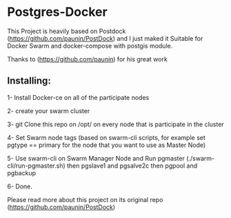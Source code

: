 # Postgres-Docker
This Project is heavily based on Postdock (https://github.com/paunin/PostDock) and I just maked it Suitable for Docker Swarm and docker-compose with postgis module.

Thanks to (https://github.com/paunin) for his great work


## Installing:

1- Install Docker-ce on all of the participate nodes

2- create your swarm cluster

3- git Clone this repo on /opt/   on every node that is participate in the cluster

4- Set Swarm node tags (based on swarm-cli scripts, for example set pgtype == primary for the node that you want to use as Master Node)

5- Use swarm-cli on Swarm Manager Node and Run pgmaster (./swarm-cli/run-pgmaster.sh) then pgslave1 and pgsalve2c then pgpool and pgbackup

6- Done.

Please read more about this project on its original repo  (https://github.com/paunin/PostDock)


